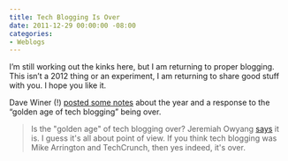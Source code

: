 ```yaml
---
title: Tech Blogging Is Over
date: 2011-12-29 00:00:00 -08:00
categories:
- Weblogs
---
```


<p>I’m still working out the kinks here, but I am returning to proper blogging. This isn’t a 2012 thing or an experiment, I am returning to share good stuff with you. I hope you like it.</p>

<p>Dave Winer (!) <a href="http://scripting.com/stories/2011/12/29/morningCoffeeNotes.html">posted some notes</a> about the year and a response to the “golden age of tech blogging” being over.</p>

<blockquote>
  <p>Is the "golden age" of tech blogging over? Jeremiah Owyang <a href="http://www.web-strategist.com/blog/2011/12/27/end-of-an-era-the-golden-age-of-tech-blogging-is-over/">says</a> it is. I guess it's all about point of view. If you think tech blogging was Mike Arrington and TechCrunch, then yes indeed, it's over. </p>
</blockquote>

